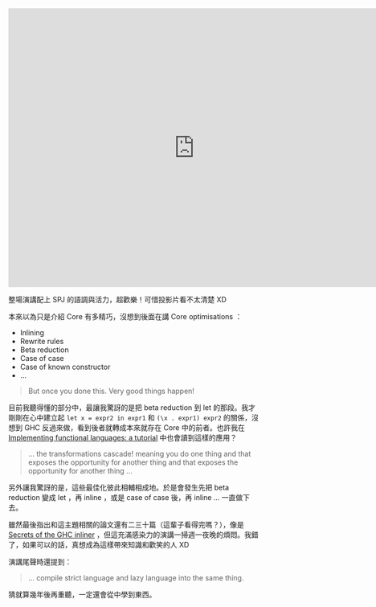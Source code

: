 <iframe width="740" height="555" src="https://www.youtube.com/embed/uR_VzYxvbxg" frameborder="0" allowfullscreen></iframe>

整場演講配上 SPJ 的語調與活力，超歡樂！可惜投影片看不太清楚 XD

本來以為只是介紹 Core 有多精巧，沒想到後面在講 Core optimisations ：

* Inlining
* Rewrite rules
* Beta reduction
* Case of case
* Case of known constructor
* ...

> But once you done this. Very good things happen!

目前我聽得懂的部分中，最讓我驚訝的是把 beta reduction 到 let 的那段。我才剛剛在心中建立起 `let x = expr2 in expr1` 和 `(\x . expr1) expr2` 的關係，沒想到 GHC 反過來做，看到後者就轉成本來就存在 Core 中的前者。也許我在 [Implementing functional languages: a tutorial][IFL] 中也會讀到這樣的應用？

> ... the transformations cascade! meaning you do one thing and that exposes the opportunity for another thing and that exposes the opportunity for another thing ...

另外讓我驚訝的是，這些最佳化彼此相輔相成地。於是會發生先把 beta reduction 變成 let ，再 inline ，或是 case of case 後，再 inline ... 一直做下去。

雖然最後指出和這主題相關的論文還有二三十篇（這輩子看得完嗎？），像是 [Secrets of the GHC inliner][inliner] ，但這充滿感染力的演講一掃週一夜晚的煩悶。我錯了，如果可以的話，真想成為這樣帶來知識和歡笑的人 XD

演講尾聲時還提到：

> ... compile strict language and lazy language into the same thing.

猜就算幾年後再重聽，一定還會從中學到東西。

[IFL]: http://research.microsoft.com/en-us/um/people/simonpj/Papers/pj-lester-book/
[inliner]: https://ghc.haskell.org/trac/ghc/wiki/Inlining
